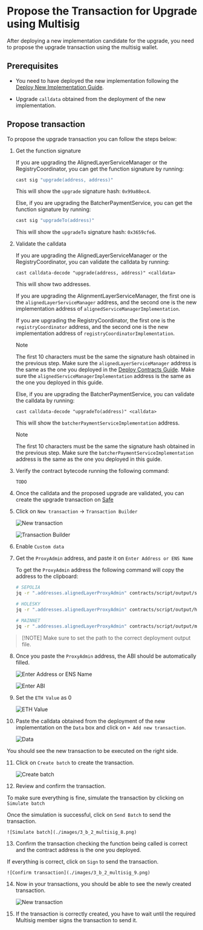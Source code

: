 # Propose the Transaction for Upgrade using Multisig

After deploying a new implementation candidate for the upgrade, you need to propose the upgrade transaction using the multisig wallet.

## Prerequisites

- You need to have deployed the new implementation following the [Deploy New Implementation Guide](./3_b_1_deploy_new_impl.md).

- Upgrade `calldata` obtained from the deployment of the new implementation.

## Propose transaction

To propose the upgrade transaction you can follow the steps below:

1. Get the function signature

    If you are upgrading the AlignedLayerServiceManager or the RegistryCoordinator, you can get the function signature by running:

    ```bash
    cast sig "upgrade(address, address)"
    ```

   This will show the `upgrade` signature hash: `0x99a88ec4`.

    Else, if you are upgrading the BatcherPaymentService, you can get the function signature by running:

    ```bash
    cast sig "upgradeTo(address)"
    ```
   
    This will show the `upgradeTo` signature hash: `0x3659cfe6`.
    
2. Validate the calldata

    If you are upgrading the AlignedLayerServiceManager or the RegistryCoordinator, you can validate the calldata by running:

    ```
    cast calldata-decode "upgrade(address, address)" <calldata>
    ```

    This will show two addresses. 
    
    If you are upgrading the AlignmentLayerServiceManager, the first one is the `alignedLayerServiceManager` address, and the second one is the new implementation address of `alignedServiceManagerImplementation`.

    If you are upgrading the RegistryCoordinator, the first one is the `registryCoordinator` address, and the second one is the new implementation address of `registryCoordinatorImplementation`.

   > [!NOTE]
   > The first 10 characters must be the same the signature hash obtained in the previous step.
   > Make sure the `alignedLayerServiceManager` address is the same as the one you deployed in the [Deploy Contracts Guide](./2_deploy_contracts.md).
   > Make sure the `alignedServiceManagerImplementation` address is the same as the one you deployed in this guide.

    Else, if you are upgrading the BatcherPaymentService, you can validate the calldata by running:

    ```
    cast calldata-decode "upgradeTo(address)" <calldata>
    ```
   
    This will show the `batcherPaymentServiceImplementation` address.

    > [!NOTE]
    > The first 10 characters must be the same the signature hash obtained in the previous step.
    > Make sure the `batcherPaymentServiceImplementation` address is the same as the one you deployed in this guide. 

3. Verify the contract bytecode running the following command:

   ```
   TODO
   ```
   
4. Once the calldata and the proposed upgrade are validated, you can create the upgrade transaction on [Safe](https://app.safe.global/home)

5. Click on `New transaction` -> `Transaction Builder`
   
   ![New transaction](./images/3_b_2_multisig_1.png)

   ![Transaction Builder](./images/3_b_2_multisig_2.png)

6. Enable `Custom data`

7. Get the `ProxyAdmin` address, and paste it on `Enter Address or ENS Name`

   To get the `ProxyAdmin` address the following command will copy the address to the clipboard:

    ```bash
    # SEPOLIA
    jq -r ".addresses.alignedLayerProxyAdmin" contracts/script/output/sepolia/alignedlayer_deployment_output.json | pbcopy
    ```

    ```bash
   # HOLESKY
   jq -r ".addresses.alignedLayerProxyAdmin" contracts/script/output/holesky/alignedlayer_deployment_output.json | pbcopy
    ```
   
    ```bash
    # MAINNET
    jq -r ".addresses.alignedLayerProxyAdmin" contracts/script/output/mainnet/alignedlayer_deployment_output.json | pbcopy
    ```
   
>    [!NOTE]
>    Make sure to set the path to the correct deployment output file.

8. Once you paste the `ProxyAdmin` address, the ABI should be automatically filled.

    ![Enter Address or ENS Name](./images/3_b_2_multisig_3.png)

    ![Enter ABI](./images/3_b_2_multisig_4.png)

9. Set the `ETH Value` as 0

    ![ETH Value](./images/3_b_2_multisig_5.png)

10. Paste the calldata obtained from the deployment of the new implementation on the `Data` box and click on `+ Add new transaction`.

    ![Data](./images/3_b_2_multisig_6.png)

   You should see the new transaction to be executed on the right side.

11. Click on `Create batch` to create the transaction.

    ![Create batch](./images/3_b_2_multisig_7.png)

12. Review and confirm the transaction.
   
   To make sure everything is fine, simulate the transaction by clicking on `Simulate batch`

   Once the simulation is successful, click on `Send Batch` to send the transaction.

    ![Simulate batch](./images/3_b_2_multisig_8.png)

13. Confirm the transaction checking the function being called is correct and the contract address is the one you deployed.

   If everything is correct, click on `Sign` to send the transaction.

    ![Confirm transaction](./images/3_b_2_multisig_9.png)

14. Now in your transactions, you should be able to see the newly created transaction.

    ![New transaction](./images/3_b_2_multisig_10.png)

15. If the transaction is correctly created, you have to wait until the required Multisig member signs the transaction to send it.
